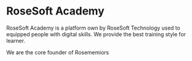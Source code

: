 # RoseSoft Academy

RoseSoft Academy is a platform own by RoseSoft Technology used to equipped people with digital skills. We provide the best training style for learner.

We are the core founder of Rosememiors
